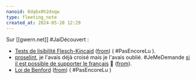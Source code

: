 ```yaml
---
nanoid: 0dq6x0h2dxqw
type: fleeting_note
created_at: 2024-05-28 12:29
---
```

Sur [[gwern.net]] #JaiDécouvert  :

- [Tests de lisibilité Flesch-Kincaid](https://fr.wikipedia.org/wiki/Tests_de_lisibilit%C3%A9_Flesch-Kincaid) ([from](https://gwern.net/about#importance-tags)) ( #PasEncoreLu ).
- [proselint](https://github.com/amperser/proselint/), je l'avais déjà croisé mais je l'avais oublié. #JeMeDemande [si il est possible de supporter le français](https://github.com/amperser/proselint/issues?q=is%3Aissue+is%3Aopen+french) 🤔 ([from](https://gwern.net/about#importance-tags)).
- [Loi de Benford](https://fr.wikipedia.org/wiki/Loi_de_Benford) ([from](https://gwern.net/about#benfords-law)) ( #PasEncoreLu  )
